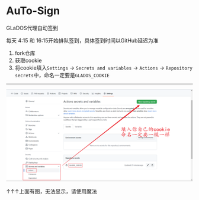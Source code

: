 # AuTo-Sign

GLaDOS代理自动签到

每天 4:15 和 16:15开始排队签到，具体签到时间以GitHub延迟为准 

1. fork仓库
2. 获取cookie
3. 将cookie填入`Settings` -> `Secrets and variables` -> `Actions` -> `Repository secrets`中，命名一定要是`GLADOS_COOKIE`


---
![](./images/img-1.png)

↑↑↑上面有图，无法显示，请使用魔法